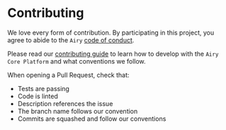 # Contributing

We love every form of contribution. By participating in this project, you
agree to abide to the `Airy` [code of conduct](/code_of_conduct.md).

Please read our [contributing guide](/docs/docs/guidelines/contributing.md) to
learn how to develop with the `Airy Core Platform` and what conventions we
follow.

When opening a Pull Request, check that:

- Tests are passing
- Code is linted
- Description references the issue
- The branch name follows our convention
- Commits are squashed and follow our conventions
